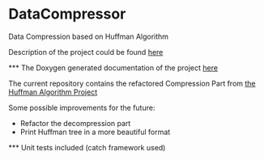 # DataCompressor

Data Compression based on Huffman Algorithm 

Description of the project could be found [here](https://github.com/yanazdravkova/DataCompressor/blob/master/description.pdf)

*** The Doxygen generated documentation of the project [here](https://github.com/yanazdravkova/DataCompressor/tree/master/DataCompressor/DocumentationDoxygenGenerated)

The current repository contains the refactored Compression Part from [the Huffman Algorithm Project](https://github.com/yanazdravkova/Huffman-Algorithm)


Some possible improvements for the future:

* Refactor the decompression part
* Print Huffman tree in a more beautiful format

*** Unit tests included (catch framework used)



